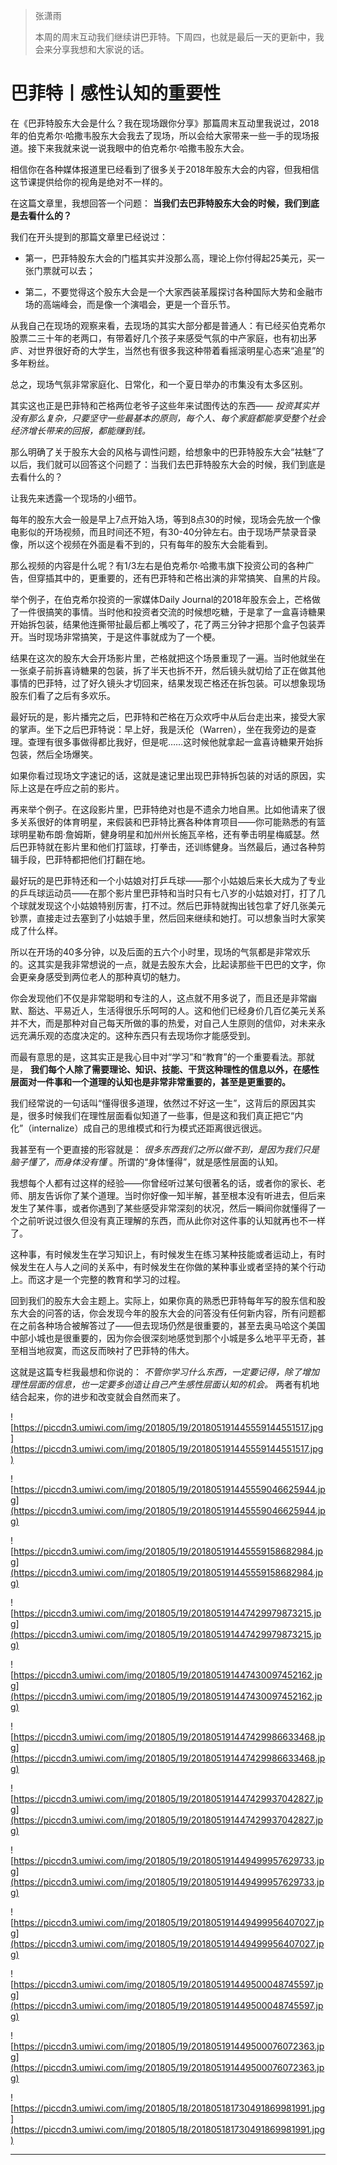 > 张潇雨
> 
> 本周的周末互动我们继续讲巴菲特。下周四，也就是最后一天的更新中，我会来分享我想和大家说的话。

# 巴菲特丨感性认知的重要性

在《巴菲特股东大会是什么？我在现场跟你分享》那篇周末互动里我说过，2018年的伯克希尔·哈撒韦股东大会我去了现场，所以会给大家带来一些一手的现场报道。接下来我就来说一说我眼中的伯克希尔·哈撒韦股东大会。

相信你在各种媒体报道里已经看到了很多关于2018年股东大会的内容，但我相信这节课提供给你的视角是绝对不一样的。

在这篇文章里，我想回答一个问题： **当我们去巴菲特股东大会的时候，我们到底是去看什么的？**

我们在开头提到的那篇文章里已经说过：

* 第一，巴菲特股东大会的门槛其实并没那么高，理论上你付得起25美元，买一张门票就可以去；

* 第二，不要觉得这个股东大会是一个大家西装革履探讨各种国际大势和金融市场的高端峰会，而是像一个演唱会，更是一个音乐节。

从我自己在现场的观察来看，去现场的其实大部分都是普通人：有已经买伯克希尔股票二三十年的老两口，有带着好几个孩子来感受气氛的中产家庭，也有初出茅庐、对世界很好奇的大学生，当然也有很多我这种带着看摇滚明星心态来“追星”的多年粉丝。

总之，现场气氛非常家庭化、日常化，和一个夏日举办的市集没有太多区别。

其实这也正是巴菲特和芒格两位老爷子这些年来试图传达的东西—— *投资其实并没有那么复杂，只要坚守一些最基本的原则，每个人、每个家庭都能享受整个社会经济增长带来的回报，都能赚到钱。*

那么明确了关于股东大会的风格与调性问题，给想象中的巴菲特股东大会“袪魅“了以后，我们就可以回答这个问题了：当我们去巴菲特股东大会的时候，我们到底是去看什么的？

让我先来透露一个现场的小细节。

每年的股东大会一般是早上7点开始入场，等到8点30的时候，现场会先放一个像电影似的开场视频，而且时间还不短，有30-40分钟左右。由于现场严禁录音录像，所以这个视频在外面是看不到的，只有每年的股东大会能看到。

那么视频的内容是什么呢？有1/3左右是伯克希尔·哈撒韦旗下投资公司的各种广告，但穿插其中的，更重要的，还有巴菲特和芒格出演的非常搞笑、自黑的片段。

举个例子，在伯克希尔投资的一家媒体Daily Journal的2018年股东会上，芒格做了一件很搞笑的事情。当时他和投资者交流的时候想吃糖，于是拿了一盒喜诗糖果开始拆包装，结果他连撕带扯最后都上嘴咬了，花了两三分钟才把那个盒子包装弄开。当时现场非常搞笑，于是这件事就成为了一个梗。

结果在这次的股东大会开场影片里，芒格就把这个场景重现了一遍。当时他就坐在一张桌子前拆喜诗糖果的包装，拆了半天也拆不开，然后镜头就切给了正在做其他事情的巴菲特，过了好久镜头才切回来，结果发现芒格还在拆包装。可以想象现场股东们看了之后有多欢乐。

最好玩的是，影片播完之后，巴菲特和芒格在万众欢呼中从后台走出来，接受大家的掌声。坐下之后巴菲特说：早上好，我是沃伦（Warren），坐在我旁边的是查理。查理有很多事做得都比我好，但是呢……这时候他就拿起一盒喜诗糖果开始拆包装，然后全场爆笑。

如果你看过现场文字速记的话，这就是速记里出现巴菲特拆包装的对话的原因，实际上这是在呼应之前的影片。

再来举个例子。在这段影片里，巴菲特绝对也是不遗余力地自黑。比如他请来了很多关系很好的体育明星，来假装和巴菲特比赛各种体育项目——你可能熟悉的有篮球明星勒布朗·詹姆斯，健身明星和加州州长施瓦辛格，还有拳击明星梅威瑟。然后巴菲特就在影片里和他们打篮球，打拳击，还训练健身。当然最后，通过各种剪辑手段，巴菲特都把他们打翻在地。

最好玩的是巴菲特还和一个小姑娘对打乒乓球——那个小姑娘后来长大成为了专业的乒乓球运动员——在那个影片里巴菲特和当时只有七八岁的小姑娘对打，打了几个球就发现这个小姑娘特别厉害，打不过。然后巴菲特就掏出钱包拿了好几张美元钞票，直接走过去塞到了小姑娘手里，然后回来继续和她打。可以想象当时大家笑成了什么样。

所以在开场的40多分钟，以及后面的五六个小时里，现场的气氛都是非常欢乐的。这其实是我非常想说的一点，就是去股东大会，比起读那些干巴巴的文字，你会更亲身感受到两位老人的那种真切的魅力。

你会发现他们不仅是非常聪明和专注的人，这点就不用多说了，而且还是非常幽默、豁达、平易近人，生活得很乐乐呵呵的人。这和他们已经身价几百亿美元关系并不大，而是那种对自己每天所做的事的热爱，对自己人生原则的信仰，对未来永远充满乐观的态度决定的。这种东西只有去现场你才能感受到。

而最有意思的是，这其实正是我心目中对“学习”和“教育”的一个重要看法。那就是， **我们每个人除了需要理论、知识、技能、干货这种理性的信息以外，在感性层面对一件事和一个道理的认知也是非常非常重要的，甚至是更重要的。**

我们经常说的一句话叫“懂得很多道理，依然过不好这一生”，这背后的原因其实是，很多时候我们在理性层面看似知道了一些事，但是这和我们真正把它“内化”（internalize）成自己的思维模式和行为模式还距离很远很远。

我甚至有一个更直接的形容就是： *很多东西我们之所以做不到，是因为我们只是脑子懂了，而身体没有懂* 。所谓的“身体懂得”，就是感性层面的认知。

我想每个人都有过这样的经验——你曾经听过某句很著名的话，或者你的家长、老师、朋友告诉你了某个道理。当时你好像一知半解，甚至根本没有听进去，但后来发生了某件事，或者你遇到了某些感受非常深刻的状况，然后一瞬间你就懂得了一个之前听说过很久但没有真正理解的东西，而从此你对这件事的认知就再也不一样了。

这种事，有时候发生在学习知识上，有时候发生在练习某种技能或者运动上，有时候发生在人与人之间的关系中，有时候发生在你做的某种事业或者坚持的某个行动上。而这才是一个完整的教育和学习的过程。

回到我们的股东大会主题上。实际上，如果你真的熟悉巴菲特每年写的股东信和股东大会的问答的话，你会发现今年的股东大会的问答没有任何新内容，所有问题都在之前各种场合被解答过了——但去现场仍然是很重要的，甚至去奥马哈这个美国中部小城也是很重要的，因为你会很深刻地感觉到那个小城是多么地平平无奇，甚至相当地寂寞，而这反而映衬了巴菲特的伟大。

这就是这篇专栏我最想和你说的： *不管你学习什么东西，一定要记得，除了增加理性层面的信息，也一定要多创造让自己产生感性层面认知的机会。* 两者有机地结合起来，你的进步和改变就会自然而来了。

![https://piccdn3.umiwi.com/img/201805/19/201805191445559144551517.jpg](https://piccdn3.umiwi.com/img/201805/19/201805191445559144551517.jpg)

![https://piccdn3.umiwi.com/img/201805/19/201805191445559046625944.jpg](https://piccdn3.umiwi.com/img/201805/19/201805191445559046625944.jpg)

![https://piccdn3.umiwi.com/img/201805/19/201805191445559158682984.jpg](https://piccdn3.umiwi.com/img/201805/19/201805191445559158682984.jpg)

![https://piccdn3.umiwi.com/img/201805/19/201805191447429979873215.jpg](https://piccdn3.umiwi.com/img/201805/19/201805191447429979873215.jpg)

![https://piccdn3.umiwi.com/img/201805/19/201805191447430097452162.jpg](https://piccdn3.umiwi.com/img/201805/19/201805191447430097452162.jpg)

![https://piccdn3.umiwi.com/img/201805/19/201805191447429986633468.jpg](https://piccdn3.umiwi.com/img/201805/19/201805191447429986633468.jpg)

![https://piccdn3.umiwi.com/img/201805/19/201805191447429937042827.jpg](https://piccdn3.umiwi.com/img/201805/19/201805191447429937042827.jpg)

![https://piccdn3.umiwi.com/img/201805/19/201805191449499957629733.jpg](https://piccdn3.umiwi.com/img/201805/19/201805191449499957629733.jpg)

![https://piccdn3.umiwi.com/img/201805/19/201805191449499956407027.jpg](https://piccdn3.umiwi.com/img/201805/19/201805191449499956407027.jpg)

![https://piccdn3.umiwi.com/img/201805/19/201805191449500048745597.jpg](https://piccdn3.umiwi.com/img/201805/19/201805191449500048745597.jpg)

![https://piccdn3.umiwi.com/img/201805/19/201805191449500076072363.jpg](https://piccdn3.umiwi.com/img/201805/19/201805191449500076072363.jpg)

![https://piccdn3.umiwi.com/img/201805/18/201805181730491869981991.jpg](https://piccdn3.umiwi.com/img/201805/18/201805181730491869981991.jpg)

---
